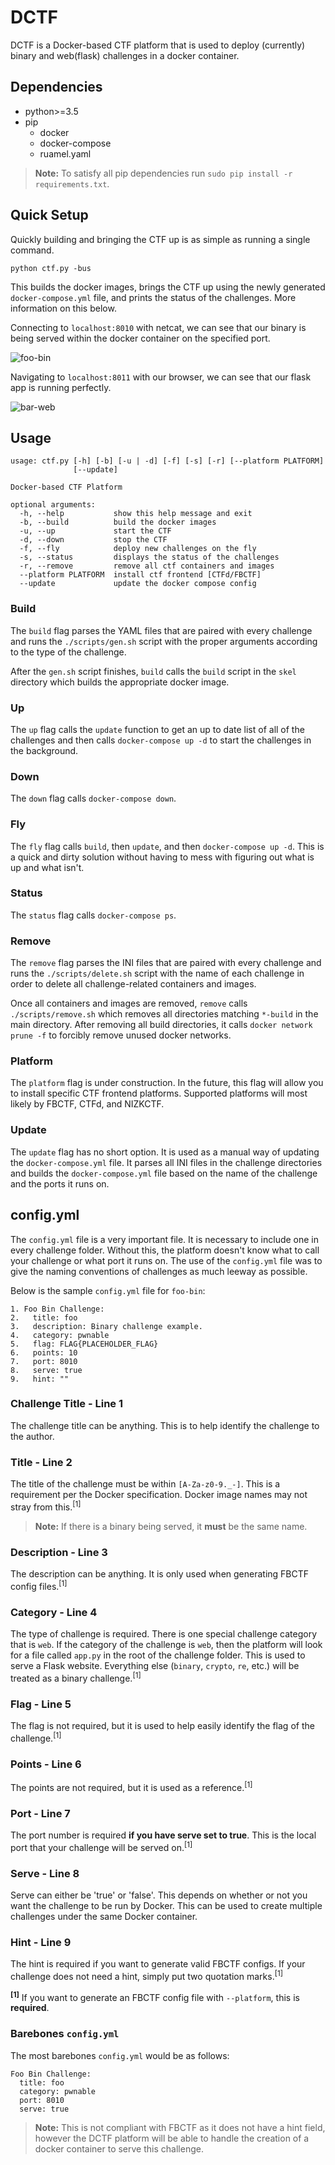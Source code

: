 # DCTF

DCTF is a Docker-based CTF platform that is used to deploy (currently) binary and web(flask) challenges in a docker container.

## Dependencies

* python>=3.5
* pip
	* docker
	* docker-compose
	* ruamel.yaml

> **Note:**
> To satisfy all pip dependencies run `sudo pip install -r requirements.txt`.

## Quick Setup

Quickly building and bringing the CTF up is as simple as running a single command.

`python ctf.py -bus`

This builds the docker images, brings the CTF up using the newly generated `docker-compose.yml` file, and prints the status of the challenges. More information on this below.

Connecting to `localhost:8010` with netcat, we can see that our binary is being served within the docker container on the specified port.

![foo-bin](images/foo-bin.png)

Navigating to `localhost:8011` with our browser, we can see that our flask app is running perfectly.

![bar-web](images/bar-web.png)

## Usage

```
usage: ctf.py [-h] [-b] [-u | -d] [-f] [-s] [-r] [--platform PLATFORM]
              [--update]

Docker-based CTF Platform

optional arguments:
  -h, --help           show this help message and exit
  -b, --build          build the docker images
  -u, --up             start the CTF
  -d, --down           stop the CTF
  -f, --fly            deploy new challenges on the fly
  -s, --status         displays the status of the challenges
  -r, --remove         remove all ctf containers and images
  --platform PLATFORM  install ctf frontend [CTFd/FBCTF]
  --update             update the docker compose config
```

### Build

The `build` flag parses the YAML files that are paired with every challenge and runs the `./scripts/gen.sh` script with the proper arguments according to the type of the challenge.

After the `gen.sh` script finishes, `build` calls the `build` script in the `skel` directory which builds the appropriate docker image.

### Up

The `up` flag calls the `update` function to get an up to date list of all of the challenges and then calls `docker-compose up -d` to start the challenges in the background.

### Down

The `down` flag calls `docker-compose down`.

### Fly

The `fly` flag calls `build`, then `update`, and then `docker-compose up -d`. This is a quick and dirty solution without having to mess with figuring out what is up and what isn't.

### Status

The `status` flag calls `docker-compose ps`.

### Remove

The `remove` flag parses the INI files that are paired with every challenge and runs the `./scripts/delete.sh` script with the name of each challenge in order to delete all challenge-related containers and images.

Once all containers and images are removed, `remove` calls `./scripts/remove.sh` which removes all directories matching `*-build` in the main directory. After removing all build directories, it calls `docker network prune -f` to forcibly remove unused docker networks.

### Platform

The `platform` flag is under construction. In the future, this flag will allow you to install specific CTF frontend platforms. Supported platforms will most likely by FBCTF, CTFd, and NIZKCTF.

### Update

The `update` flag has no short option. It is used as a manual way of updating the `docker-compose.yml` file. It parses all INI files in the challenge directories and builds the `docker-compose.yml` file based on the name of the challenge and the ports it runs on.

## config.yml

The `config.yml` file is a very important file. It is necessary to include one in every challenge folder. Without this, the platform doesn't know what to call your challenge or what port it runs on. The use of the `config.yml` file was to give the naming conventions of challenges as much leeway as possible.

Below is the sample `config.yml` file for `foo-bin`:

```
1. Foo Bin Challenge:
2.   title: foo
3.   description: Binary challenge example.
4.   category: pwnable
5.   flag: FLAG{PLACEHOLDER_FLAG}
6.   points: 10
7.   port: 8010
8.   serve: true
9.   hint: ""
```

### Challenge Title - Line 1

The challenge title can be anything. This is to help identify the challenge to the author.

### Title - Line 2

The title of the challenge must be within `[A-Za-z0-9._-]`. This is a requirement per the Docker specification. Docker image names may not stray from this.<sup>[1]</sup>

> **Note:**
> If there is a binary being served, it **must** be the same name.

### Description - Line 3

The description can be anything. It is only used when generating FBCTF config files.<sup>[1]</sup>

### Category - Line 4

The type of challenge is required. There is one special challenge category that is `web`. If the category of the challenge is `web`, then the platform will look for a file called `app.py` in the root of the challenge folder. This is used to serve a Flask website. Everything else (`binary`, `crypto`, `re`, etc.) will be treated as a binary challenge.<sup>[1]</sup>

### Flag - Line 5

The flag is not required, but it is used to help easily identify the flag of the challenge.<sup>[1]</sup>

### Points - Line 6

The points are not required, but it is used as a reference.<sup>[1]</sup>

### Port - Line 7

The port number is required **if you have serve set to true**. This is the local port that your challenge will be served on.<sup>[1]</sup>

### Serve - Line 8

Serve can either be 'true' or 'false'. This depends on whether or not you want the challenge to be run by Docker. This can be used to create multiple challenges under the same Docker container.

### Hint - Line 9

The hint is required if you want to generate valid FBCTF configs. If your challenge does not need a hint, simply put two quotation marks.<sup>[1]</sup>

<sup>**[1]**</sup> If you want to generate an FBCTF config file with `--platform`, this is **required**.

### Barebones `config.yml`

The most barebones `config.yml` would be as follows:

```
Foo Bin Challenge:
  title: foo
  category: pwnable
  port: 8010
  serve: true
```

> **Note:**
> This is not compliant with FBCTF as it does not have a hint field, however the DCTF platform will be able to handle the creation of a docker container to serve this challenge.
